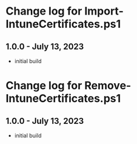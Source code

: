 # Change log for Import-IntuneCertificates.ps1

## 1.0.0 - July 13, 2023

- initial build




# Change log for Remove-IntuneCertificates.ps1

## 1.0.0 - July 13, 2023

- initial build
